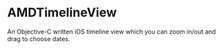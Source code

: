 # AMDTimelineView
An Objective-C written iOS timeline view which you can zoom in/out and drag to choose dates.
